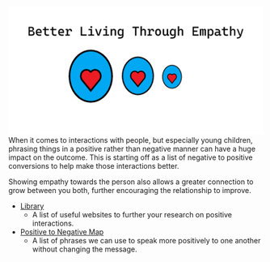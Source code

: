 ![Better Living Through Empathy](https://github.com/tgburgin/better-living-through-empathy/blob/main/images/logo.png)
When it comes to interactions with people, but especially young children, phrasing things in a positive rather than negative manner can have a huge impact on the outcome. This is starting off as a list of negative to positive conversions to help make those interactions better.

Showing empathy towards the person also allows a greater connection to grow between you both, further encouraging the relationship to improve.

- [Library](library.md)
  - A list of useful websites to further your research on positive interactions. 
- [Positive to Negative Map](positive-to-negative.md)
  - A list of phrases we can use to speak more positively to one another without changing the message. 
